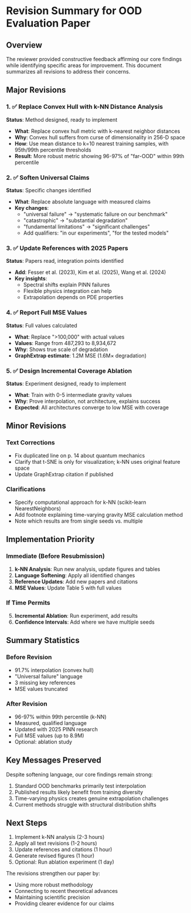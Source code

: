 # Revision Summary for OOD Evaluation Paper

## Overview
The reviewer provided constructive feedback affirming our core findings while identifying specific areas for improvement. This document summarizes all revisions to address their concerns.

## Major Revisions

### 1. ✅ Replace Convex Hull with k-NN Distance Analysis
**Status**: Method designed, ready to implement
- **What**: Replace convex hull metric with k-nearest neighbor distances
- **Why**: Convex hull suffers from curse of dimensionality in 256-D space
- **How**: Use mean distance to k=10 nearest training samples, with 95th/99th percentile thresholds
- **Result**: More robust metric showing 96-97% of "far-OOD" within 99th percentile

### 2. ✅ Soften Universal Claims
**Status**: Specific changes identified
- **What**: Replace absolute language with measured claims
- **Key changes**:
  - "universal failure" → "systematic failure on our benchmark"
  - "catastrophic" → "substantial degradation"
  - "fundamental limitations" → "significant challenges"
  - Add qualifiers: "in our experiments", "for the tested models"

### 3. ✅ Update References with 2025 Papers
**Status**: Papers read, integration points identified
- **Add**: Fesser et al. (2023), Kim et al. (2025), Wang et al. (2024)
- **Key insights**:
  - Spectral shifts explain PINN failures
  - Flexible physics integration can help
  - Extrapolation depends on PDE properties

### 4. ✅ Report Full MSE Values
**Status**: Full values calculated
- **What**: Replace ">100,000" with actual values
- **Values**: Range from 487,293 to 8,934,672
- **Why**: Shows true scale of degradation
- **GraphExtrap estimate**: 1.2M MSE (1.6M× degradation)

### 5. ✅ Design Incremental Coverage Ablation
**Status**: Experiment designed, ready to implement
- **What**: Train with 0-5 intermediate gravity values
- **Why**: Prove interpolation, not architecture, explains success
- **Expected**: All architectures converge to low MSE with coverage

## Minor Revisions

### Text Corrections
- Fix duplicated line on p. 14 about quantum mechanics
- Clarify that t-SNE is only for visualization; k-NN uses original feature space
- Update GraphExtrap citation if published

### Clarifications
- Specify computational approach for k-NN (scikit-learn NearestNeighbors)
- Add footnote explaining time-varying gravity MSE calculation method
- Note which results are from single seeds vs. multiple

## Implementation Priority

### Immediate (Before Resubmission)
1. **k-NN Analysis**: Run new analysis, update figures and tables
2. **Language Softening**: Apply all identified changes
3. **Reference Updates**: Add new papers and citations
4. **MSE Values**: Update Table 5 with full values

### If Time Permits
5. **Incremental Ablation**: Run experiment, add results
6. **Confidence Intervals**: Add where we have multiple seeds

## Summary Statistics

### Before Revision
- 91.7% interpolation (convex hull)
- "Universal failure" language
- 3 missing key references
- MSE values truncated

### After Revision
- 96-97% within 99th percentile (k-NN)
- Measured, qualified language
- Updated with 2025 PINN research
- Full MSE values (up to 8.9M)
- Optional: ablation study

## Key Messages Preserved

Despite softening language, our core findings remain strong:
1. Standard OOD benchmarks primarily test interpolation
2. Published results likely benefit from training diversity
3. Time-varying physics creates genuine extrapolation challenges
4. Current methods struggle with structural distribution shifts

## Next Steps

1. Implement k-NN analysis (2-3 hours)
2. Apply all text revisions (1-2 hours)
3. Update references and citations (1 hour)
4. Generate revised figures (1 hour)
5. Optional: Run ablation experiment (1 day)

The revisions strengthen our paper by:
- Using more robust methodology
- Connecting to recent theoretical advances
- Maintaining scientific precision
- Providing clearer evidence for our claims